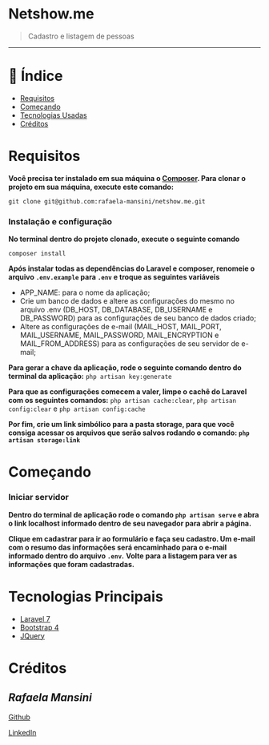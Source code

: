 # Netshow.me

>Cadastro e listagem de pessoas

---

# 📌 Índice

- [Requisitos](#-requisitos)
- [Começando](#-começando)
- [Tecnologias Usadas](#-tecnologias-usadas)
- [Créditos](#-créditos)

# Requisitos

**Você precisa ter instalado em sua máquina o [Composer](https://getcomposer.org/). Para clonar o projeto em sua máquina, execute este comando:**

`git clone git@github.com:rafaela-mansini/netshow.me.git`

### Instalação e configuração

**No terminal dentro do projeto clonado, execute o seguinte comando**

`composer install`

**Após instalar todas as dependências do Laravel e composer, renomeie o arquivo `.env.example` para `.env` e troque as seguintes variáveis**

- APP_NAME: para o nome da aplicação;
- Crie um banco de dados e altere as configurações do mesmo no arquivo .env (DB_HOST, DB_DATABASE, DB_USERNAME e DB_PASSWORD) para as configurações de seu banco de dados criado;
- Altere as configurações de e-mail (MAIL_HOST, MAIL_PORT, MAIL_USERNAME, MAIL_PASSWORD, MAIL_ENCRYPTION e MAIL_FROM_ADDRESS) para as configurações de seu servidor de e-mail;

**Para gerar a chave da aplicação, rode o seguinte comando dentro do terminal da aplicação:**
`php artisan key:generate`

**Para que as configurações comecem a valer, limpe o cachê do Laravel com os seguintes comandos:**
`php artisan cache:clear`, 
`php artisan config:clear` e 
`php artisan config:cache`

**Por fim, crie um link simbólico para a pasta storage, para que você consiga acessar os arquivos que serão salvos rodando o comando: `php artisan storage:link`**

# Começando

### Iniciar servidor

**Dentro do terminal de aplicação rode o comando `php artisan serve` e abra o link localhost informado dentro de seu navegador para abrir a página.**

**Clique em cadastrar para ir ao formulário e faça seu cadastro. Um e-mail com o resumo das informações será encaminhado para o e-mail informado dentro do arquivo `.env`.**
**Volte para a listagem para ver as informações que foram cadastradas.**

# Tecnologias Principais
* [Laravel 7](https://laravel.com/docs/7.x)
* [Bootstrap 4](https://getbootstrap.com/docs/4.0/getting-started/introduction/)
* [JQuery](https://jquery.com/)

# Créditos

## <i>Rafaela Mansini</i>

[Github](https://github.com/rafaela-mansini) 

[LinkedIn](https://www.linkedin.com/in/rafaela-mansini) 
